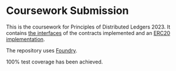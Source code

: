 # Coursework Submission

This is the coursework for Principles of Distributed Ledgers 2023.
It contains [the interfaces](./src/interfaces) of the contracts implemented and an [ERC20 implementation](./src/contracts/PurchaseToken.sol).

The repository uses [Foundry](https://book.getfoundry.sh/projects/working-on-an-existing-project).

100% test coverage has been achieved.